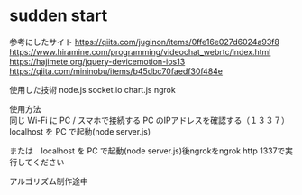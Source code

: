 # sudden start
参考にしたサイト  https://qiita.com/juginon/items/0ffe16e027d6024a93f8
              https://www.hiramine.com/programming/videochat_webrtc/index.html
              https://hajimete.org/jquery-devicemotion-ios13
              https://qiita.com/mininobu/items/b45dbc70faedf30f484e
           
使用した技術    node.js
              socket.io
              chart.js
              ngrok
             
使用方法<br>
同じ Wi-Fi に PC / スマホで接続する
PC のIPアドレスを確認する（１３３７）
localhost を PC で起動(node server.js)

または　localhost を PC で起動(node server.js)後ngrokをngrok http 1337で実行してください



アルゴリズム制作途中
